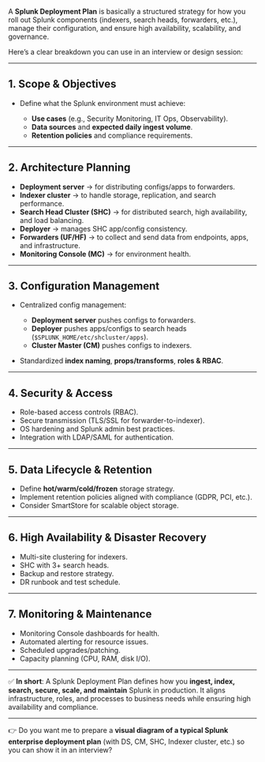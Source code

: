 A **Splunk Deployment Plan** is basically a structured strategy for how you roll out Splunk components (indexers, search heads, forwarders, etc.), manage their configuration, and ensure high availability, scalability, and governance.

Here’s a clear breakdown you can use in an interview or design session:

---

## 1. **Scope & Objectives**

* Define what the Splunk environment must achieve:

  * **Use cases** (e.g., Security Monitoring, IT Ops, Observability).
  * **Data sources** and **expected daily ingest volume**.
  * **Retention policies** and compliance requirements.

---

## 2. **Architecture Planning**

* **Deployment server** → for distributing configs/apps to forwarders.
* **Indexer cluster** → to handle storage, replication, and search performance.
* **Search Head Cluster (SHC)** → for distributed search, high availability, and load balancing.
* **Deployer** → manages SHC app/config consistency.
* **Forwarders (UF/HF)** → to collect and send data from endpoints, apps, and infrastructure.
* **Monitoring Console (MC)** → for environment health.

---

## 3. **Configuration Management**

* Centralized config management:

  * **Deployment server** pushes configs to forwarders.
  * **Deployer** pushes apps/configs to search heads (`$SPLUNK_HOME/etc/shcluster/apps`).
  * **Cluster Master (CM)** pushes configs to indexers.
* Standardized **index naming**, **props/transforms**, **roles & RBAC**.

---

## 4. **Security & Access**

* Role-based access controls (RBAC).
* Secure transmission (TLS/SSL for forwarder-to-indexer).
* OS hardening and Splunk admin best practices.
* Integration with LDAP/SAML for authentication.

---

## 5. **Data Lifecycle & Retention**

* Define **hot/warm/cold/frozen** storage strategy.
* Implement retention policies aligned with compliance (GDPR, PCI, etc.).
* Consider SmartStore for scalable object storage.

---

## 6. **High Availability & Disaster Recovery**

* Multi-site clustering for indexers.
* SHC with 3+ search heads.
* Backup and restore strategy.
* DR runbook and test schedule.

---

## 7. **Monitoring & Maintenance**

* Monitoring Console dashboards for health.
* Automated alerting for resource issues.
* Scheduled upgrades/patching.
* Capacity planning (CPU, RAM, disk I/O).

---

✅ **In short**:
A Splunk Deployment Plan defines how you **ingest, index, search, secure, scale, and maintain** Splunk in production. It aligns infrastructure, roles, and processes to business needs while ensuring high availability and compliance.

---

👉 Do you want me to prepare a **visual diagram of a typical Splunk enterprise deployment plan** (with DS, CM, SHC, Indexer cluster, etc.) so you can show it in an interview?

